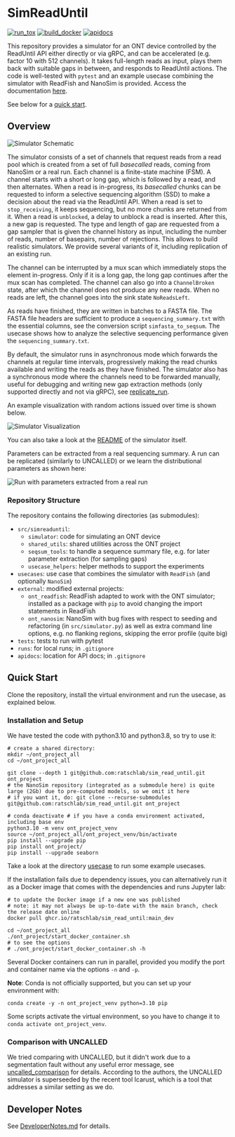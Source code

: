 # SimReadUntil

[![run_tox](../../actions/workflows/run_tox.yml/badge.svg)](../../actions/workflows/run_tox.yml)
[![build_docker](../../actions/workflows/build_docker.yml/badge.svg)](../../actions/workflows/build_docker.yml)
[![apidocs](../../actions/workflows/build_doc.yml/badge.svg)](../../actions/workflows/build_doc.yml)
<!-- [![publish_pypi](../../actions/workflows/publish_pypi.yml/badge.svg)](../../actions/workflows/publish_pypi.yml) -->

This repository provides a simulator for an ONT device controlled by the ReadUntil API either directly or via gRPC, and can be accelerated (e.g. factor 10 with 512 channels). It takes full-length reads as input, plays them back with suitable gaps in between, and responds to ReadUntil actions.
The code is well-tested with `pytest` and an example usecase combining the simulator with ReadFish and NanoSim is provided.
Access the documentation [here](https://ratschlab.github.io/ont_project/).

See below for a [quick start](#quick-start).

## Overview

<!-- ![Simulator Schematic](SimulatorSchematic.png) -->
![Simulator Schematic](../../raw/main/SimulatorSchematic.png)

The simulator consists of a set of channels that request reads from a read pool which is created from a set of full *basecalled* reads, coming from NanoSim or a real run. 
Each channel is a finite-state machine (FSM). A channel starts with a short or long gap, which is followed by a read, and then alternates. 
When a read is in-progress, its *basecalled* chunks can be requested to inform a selective sequencing algorithm (SSD) to make a decision about the read via the ReadUntil API. When a read is set to `stop_receiving`, it keeps sequencing, but no more chunks are returned from it. When a read is `unblocked`, a delay to unblock a read is inserted. 
After this, a new gap is requested. The type and length of gap are requested from a gap sampler that is given the channel history as input, including the number of reads, number of basepairs, number of rejections. This allows to build realistic simulators. We provide several variants of it, including replication of an existing run.

The channel can be interrupted by a mux scan which immediately stops the element in-progress. Only if it is a long gap, the long gap continues after the mux scan has completed.
The channel can also go into a `ChannelBroken` state, after which the channel does not produce any new reads.
When no reads are left, the channel goes into the sink state `NoReadsLeft`.

As reads have finished, they are written in batches to a FASTA file. The FASTA file headers are sufficient to produce a `sequencing_summary.txt` with the essential columns, see the conversion script `simfasta_to_seqsum`. The usecase shows how to analyze the selective sequencing performance given the `sequencing_summary.txt`.

By default, the simulator runs in asynchronous mode which forwards the channels at regular time intervals, progressively making the read chunks available and writing the reads as they have finished.
The simulator also has a synchronous mode where the channels need to be forwarded manually, useful for debugging and writing new gap extraction methods (only supported directly and not via gRPC), see [replicate_run](usecases/replicate_run.py).

An example visualization with random actions issued over time is shown below.
<!-- ![Simulator Visualization](simulator_example.png) -->
![Simulator Visualization](../../raw/main/simulator_example.png)

You can also take a look at the [README](src/simreaduntil/simulator/README.md) of the simulator itself.

Parameters can be extracted from a real sequencing summary. A run can be replicated (similarly to UNCALLED) or we learn the distributional parameters as shown here:
<!-- ![Run with parameters extracted from a real run](simulated_run.png) -->
![Run with parameters extracted from a real run](../../raw/main/simulated_run.png)

### Repository Structure

The repository contains the following directories (as submodules):

- `src/simreaduntil`:
  - `simulator`: code for simulating an ONT device
  - `shared_utils`: shared utilities across the ONT project
  - `seqsum_tools`: to handle a sequence summary file, e.g. for later parameter extraction (for sampling gaps)
  - `usecase_helpers`: helper methods to support the experiments
- `usecases`: use case that combines the simulator with `ReadFish` (and optionally `NanoSim`)
- `external`: modified external projects:
  - `ont_readfish`: ReadFish adapted to work with the ONT simulator; installed as a package with `pip` to avoid changing the import statements in ReadFish
  - `ont_nanosim`: NanoSim with bug fixes with respect to seeding and refactoring (in `src/simulator.py`) as well as extra command line options, e.g. no flanking regions, skipping the error profile (quite big)
- `tests`: tests to run with pytest
- `runs`: for local runs; in `.gitignore`
- `apidocs`: location for API docs; in `.gitignore`

## Quick Start

Clone the repository, install the virtual environment and run the usecase, as explained below.

### Installation and Setup

We have tested the code with python3.10 and python3.8, so try to use it:
```{bash}
# create a shared directory:
mkdir ~/ont_project_all
cd ~/ont_project_all

git clone --depth 1 git@github.com:ratschlab/sim_read_until.git ont_project
# the NanoSim repository (integrated as a submodule here) is quite large (2Gb) due to pre-computed models, so we omit it here
# if you want it, do: git clone --recurse-submodules git@github.com:ratschlab/sim_read_until.git ont_project

# conda deactivate # if you have a conda environment activated, including base env
python3.10 -m venv ont_project_venv
source ~/ont_project_all/ont_project_venv/bin/activate
pip install --upgrade pip
pip install ont_project/
pip install --upgrade seaborn
```

Take a look at the directory [usecase](usecases/) to run some example usecases.

If the installation fails due to dependency issues, you can alternatively run it as a Docker image that comes with the dependencies and runs Jupyter lab:
```{bash}
# to update the Docker image if a new one was published
# note: it may not always be up-to-date with the main branch, check the release date online
docker pull ghcr.io/ratschlab/sim_read_until:main_dev

cd ~/ont_project_all
./ont_project/start_docker_container.sh
# to see the options
# ./ont_project/start_docker_container.sh -h
```
Several Docker containers can run in parallel, provided you modify the port and container name via the options `-n` and `-p`.

**Note**: Conda is not officially supported, but you can set up your environment with:
```{bash}
conda create -y -n ont_project_venv python=3.10 pip
```
Some scripts activate the virtual environment, so you have to change it to `conda activate ont_project_venv`.

### Comparison with UNCALLED

We tried comparing with UNCALLED, but it didn't work due to a segmentation fault without any useful error message, see [uncalled_comparison](uncalled_comparison.md) for details.
According to the authors, the UNCALLED simulator is superseeded by the recent tool Icarust, which is a tool that addresses a similar setting as we do.

## Developer Notes

See [DeveloperNotes.md](DeveloperNotes) for details.
